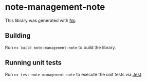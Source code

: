 # note-management-note

This library was generated with [Nx](https://nx.dev).

## Building

Run `nx build note-management-note` to build the library.

## Running unit tests

Run `nx test note-management-note` to execute the unit tests via [Jest](https://jestjs.io).
